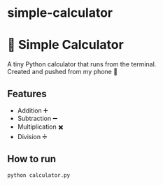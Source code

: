 # simple-calculator
# 🧮 Simple Calculator

A tiny Python calculator that runs from the terminal.  
Created and pushed from my phone 📱

## Features
- Addition ➕
- Subtraction ➖
- Multiplication ✖️
- Division ➗

## How to run
```bash
python calculator.py
